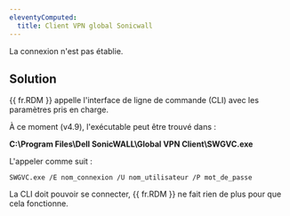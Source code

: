 ```yaml
---
eleventyComputed:
  title: Client VPN global Sonicwall
---
```

La connexion n'est pas établie.

## Solution
{{ fr.RDM }} appelle l'interface de ligne de commande (CLI) avec les paramètres pris en charge.

À ce moment (v4.9), l'exécutable peut être trouvé dans :

**C:\Program Files\Dell SonicWALL\Global VPN Client\SWGVC.exe**

L'appeler comme suit :

`SWGVC.exe /E nom_connexion /U nom_utilisateur /P mot_de_passe`

La CLI doit pouvoir se connecter, {{ fr.RDM }} ne fait rien de plus pour que cela fonctionne.
